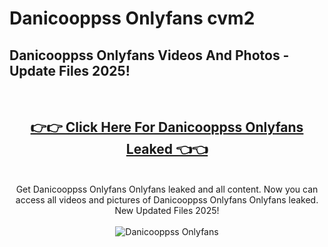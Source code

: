 # Danicooppss Onlyfans cvm2

<h2>Danicooppss Onlyfans Videos And Photos - Update Files 2025!</h2>
<br>
<div align="center">
<h2><a href="https://213.232.235.80/live/video.php?q=danicooppss-onlyfans" rel="nofollow">👉👉 Click Here For Danicooppss Onlyfans Leaked 👈👈</a></h2>

<br>
Get Danicooppss Onlyfans Onlyfans leaked and all content. Now you can access all videos and pictures of Danicooppss Onlyfans Onlyfans leaked. New Updated Files 2025!
<br>
<br>
<a href="https://213.232.235.80/live/video.php?q=danicooppss-onlyfans" rel="nofollow" data-target="animated-image.originalLink"><img src="https://i.imgur.com/dJHk4Zq.gif" alt="Danicooppss Onlyfans" style="max-width: 100%; display: inline-block;" data-target="animated-image.originalImage"></a>
</div>
<br>